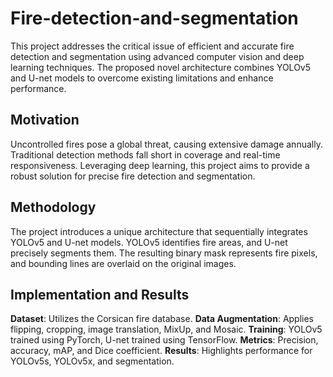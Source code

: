 # Fire-detection-and-segmentation
This project addresses the critical issue of efficient and accurate fire detection and segmentation using advanced computer vision and deep learning techniques. The proposed novel architecture combines YOLOv5 and U-net models to overcome existing limitations and enhance performance.

## Motivation
Uncontrolled fires pose a global threat, causing extensive damage annually. Traditional detection methods fall short in coverage and real-time responsiveness. Leveraging deep learning, this project aims to provide a robust solution for precise fire detection and segmentation.

## Methodology
The project introduces a unique architecture that sequentially integrates YOLOv5 and U-net models. YOLOv5 identifies fire areas, and U-net precisely segments them. The resulting binary mask represents fire pixels, and bounding lines are overlaid on the original images.


## Implementation and Results
**Dataset**: Utilizes the Corsican fire database.
**Data Augmentation**: Applies flipping, cropping, image translation, MixUp, and Mosaic.
**Training**: YOLOv5 trained using PyTorch, U-net trained using TensorFlow.
**Metrics**: Precision, accuracy, mAP, and Dice coefficient.
**Results**: Highlights performance for YOLOv5s, YOLOv5x, and segmentation.
